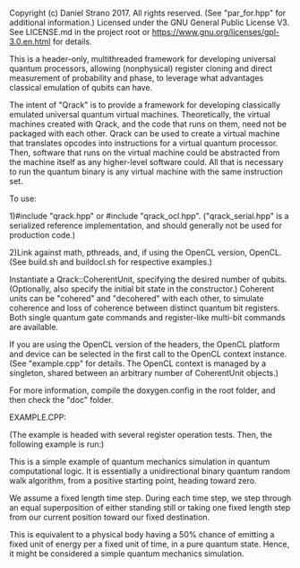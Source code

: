 Copyright (c) Daniel Strano 2017. All rights reserved. (See "par_for.hpp" for additional information.)
Licensed under the GNU General Public License V3.
See LICENSE.md in the project root or https://www.gnu.org/licenses/gpl-3.0.en.html for details.

This is a header-only, multithreaded framework for developing universal quantum processors, allowing (nonphysical) register cloning and direct measurement of probability and phase, to leverage what advantages classical emulation of qubits can have.

The intent of "Qrack" is to provide a framework for developing classically emulated universal quantum virtual machines. Theoretically, the virtual machines created with Qrack, and the code that runs on them, need not be packaged with each other. Qrack can be used to create a virtual machine that translates opcodes into instructions for a virtual quantum processor. Then, software that runs on the virtual machine could be abstracted from the machine itself as any higher-level software could. All that is necessary to run the quantum binary is any virtual machine with the same instruction set.

To use:

1)#include "qrack.hpp" or #include "qrack_ocl.hpp". ("qrack_serial.hpp" is a serialized reference implementation, and should generally not be used for production code.)

2)Link against math, pthreads, and, if using the OpenCL version, OpenCL. (See build.sh and buildocl.sh for respective examples.)

Instantiate a Qrack::CoherentUnit, specifying the desired number of qubits. (Optionally, also specify the initial bit state in the constructor.) Coherent units can be "cohered" and "decohered" with each other, to simulate coherence and loss of coherence between distinct quantum bit registers. Both single quantum gate commands and register-like multi-bit commands are available.

If you are using the OpenCL version of the headers, the OpenCL platform and device can be selected in the first call to the OpenCL context instance. (See "example.cpp" for details. The OpenCL context is managed by a singleton, shared between an arbitrary number of CoherentUnit objects.)

For more information, compile the doxygen.config in the root folder, and then check the "doc" folder.

EXAMPLE.CPP:

(The example is headed with several register operation tests. Then, the following example is run:)

This is a simple example of quantum mechanics simulation in quantum computational logic. It is essentially a unidirectional binary quantum random walk algorithm, from a positive starting point, heading toward zero.

We assume a fixed length time step. During each time step, we step through an equal superposition of either standing still or taking one fixed length step from our current position toward our fixed destination.

This is equivalent to a physical body having a 50% chance of emitting a fixed unit of energy per a fixed unit of time, in a pure quantum state. Hence, it might be considered a simple quantum mechanics simulation.
